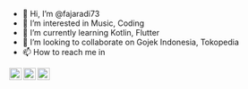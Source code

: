 - 👋 Hi, I’m @fajaradi73
- 👀 I’m interested in Music, Coding
- 🌱 I’m currently learning Kotlin, Flutter
- 💞️ I’m looking to collaborate on Gojek Indonesia, Tokopedia
- 📫 How to reach me in 
<a target="_blank" href="mailto:fajaradiprast@gmail.com">
  <img align="left" alt="Gmail" width="22px" src="https://cdn.jsdelivr.net/npm/simple-icons@v3/icons/gmail.svg" />
</a>
<a target="_blank" href="https://fb.com/fajar.adi.prasetyo3">
  <img align="left" alt="Facebook" width="22px" src="https://cdn.jsdelivr.net/npm/simple-icons@v3/icons/facebook.svg" />
</a>
<a target="_blank" href="https://www.instagram.com/fajaradiprast/">
  <img align="left" alt="Instagram" width="22px" src="https://cdn.jsdelivr.net/npm/simple-icons@v3/icons/instagram.svg" />
</a>
<!---
fajaradi73/fajaradi73 is a ✨ special ✨ repository because its `README.md` (this file) appears on your GitHub profile.
You can click the Preview link to take a look at your changes.
--->
